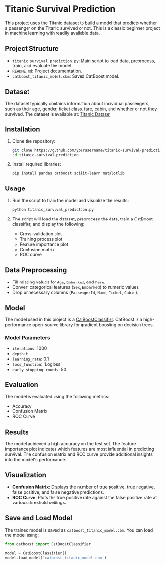 # Titanic Survival Prediction

This project uses the Titanic dataset to build a model that predicts whether a passenger on the Titanic survived or not. This is a classic beginner project in machine learning with readily available data.

## Project Structure

- `titanic_survival_prediction.py`: Main script to load data, preprocess, train, and evaluate the model.
- `README.md`: Project documentation.
- `catboost_titanic_model.cbm`: Saved CatBoost model.

## Dataset

The dataset typically contains information about individual passengers, such as their age, gender, ticket class, fare, cabin, and whether or not they survived. The dataset is available at: [Titanic Dataset](https://raw.githubusercontent.com/datasciencedojo/datasets/master/titanic.csv)

## Installation

1. Clone the repository:
    ```sh
    git clone https://github.com/yourusername/titanic-survival-prediction.git
    cd titanic-survival-prediction
    ```

2. Install required libraries:
    ```sh
    pip install pandas catboost scikit-learn matplotlib
    ```

## Usage

1. Run the script to train the model and visualize the results:
    ```sh
    python titanic_survival_prediction.py
    ```

2. The script will load the dataset, preprocess the data, train a CatBoost classifier, and display the following:
   - Cross-validation plot
   - Training process plot
   - Feature importance plot
   - Confusion matrix
   - ROC curve

## Data Preprocessing

- Fill missing values for `Age`, `Embarked`, and `Fare`.
- Convert categorical features (`Sex`, `Embarked`) to numeric values.
- Drop unnecessary columns (`PassengerId`, `Name`, `Ticket`, `Cabin`).

## Model

The model used in this project is a [CatBoostClassifier](https://catboost.ai/). CatBoost is a high-performance open-source library for gradient boosting on decision trees.

### Model Parameters

- `iterations`: 1000
- `depth`: 6
- `learning_rate`: 0.1
- `loss_function`: 'Logloss'
- `early_stopping_rounds`: 50

## Evaluation

The model is evaluated using the following metrics:

- Accuracy
- Confusion Matrix
- ROC Curve

## Results

The model achieved a high accuracy on the test set. The feature importance plot indicates which features are most influential in predicting survival. The confusion matrix and ROC curve provide additional insights into the model's performance.

## Visualization

- **Confusion Matrix**: Displays the number of true positive, true negative, false positive, and false negative predictions.
- **ROC Curve**: Plots the true positive rate against the false positive rate at various threshold settings.

## Save and Load Model

The trained model is saved as `catboost_titanic_model.cbm`. You can load the model using:

```python
from catboost import CatBoostClassifier

model = CatBoostClassifier()
model.load_model('catboost_titanic_model.cbm')
